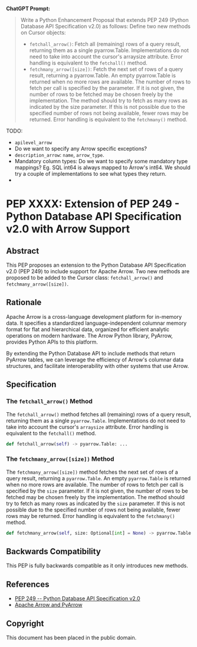 **ChatGPT Prompt:**

> Write a Python Enhancement Proposal that extends PEP 249 (Python Database API Specification v2.0) as follows:
> Define two new methods on Cursor objects:
> - `fetchall_arrow()`: Fetch all (remaining) rows of a query result, returning them as a single pyarrow.Table. Implementations do not need to take into account the cursor's arraysize attribute. Error handling is equivalent to the `fetchall()` method.
> - `fetchmany_arrow([size])`: Fetch the next set of rows of a query result, returning a pyarrow.Table. An empty pyarrow.Table is returned when no more rows are available. The number of rows to fetch per call is specified by the parameter.  If it is not given, the number of rows to be fetched may be chosen freely by the implementation. The method should try to fetch as many rows as indicated by the size parameter. If this is not possible due to the specified number of rows not being available, fewer rows may be returned. Error handling is equivalent to the `fetchmany()` method.

TODO:

- `apilevel_arrow`
- Do we want to specify any Arrow specific exceptions?
- `description_arrow`: `name`, `arrow_type`.
- Mandatory column types: Do we want to specify some mandatory type mappings? Eg. SQL int64 is always mapped to Arrow's int64. We should try a couple of implementations to see what types they return.
- 

# PEP XXXX: Extension of PEP 249 - Python Database API Specification v2.0 with Arrow Support

## Abstract

This PEP proposes an extension to the Python Database API Specification v2.0 (PEP 249) to include support for Apache Arrow. Two new methods are proposed to be added to the Cursor class: `fetchall_arrow()` and `fetchmany_arrow([size])`.

## Rationale

Apache Arrow is a cross-language development platform for in-memory data. It specifies a standardized language-independent columnar memory format for flat and hierarchical data, organized for efficient analytic operations on modern hardware. The Arrow Python library, PyArrow, provides Python APIs to this platform. 

By extending the Python Database API to include methods that return PyArrow tables, we can leverage the efficiency of Arrow's columnar data structures, and facilitate interoperability with other systems that use Arrow.

## Specification

### The `fetchall_arrow()` Method

The `fetchall_arrow()` method fetches all (remaining) rows of a query result, returning them as a single `pyarrow.Table`. Implementations do not need to take into account the cursor's `arraysize` attribute. Error handling is equivalent to the `fetchall()` method.

```python
def fetchall_arrow(self) -> pyarrow.Table: ...
```

### The `fetchmany_arrow([size])` Method

The `fetchmany_arrow([size])` method fetches the next set of rows of a query result, returning a `pyarrow.Table`. An empty `pyarrow.Table` is returned when no more rows are available. The number of rows to fetch per call is specified by the `size` parameter. If it is not given, the number of rows to be fetched may be chosen freely by the implementation. The method should try to fetch as many rows as indicated by the `size` parameter. If this is not possible due to the specified number of rows not being available, fewer rows may be returned. Error handling is equivalent to the `fetchmany()` method.

```python
def fetchmany_arrow(self, size: Optional[int] = None) -> pyarrow.Table: ...
```

## Backwards Compatibility

This PEP is fully backwards compatible as it only introduces new methods.

## References

- [PEP 249 -- Python Database API Specification v2.0](https://www.python.org/dev/peps/pep-0249/)
- [Apache Arrow and PyArrow](https://arrow.apache.org/docs/python/index.html)

## Copyright

This document has been placed in the public domain.
